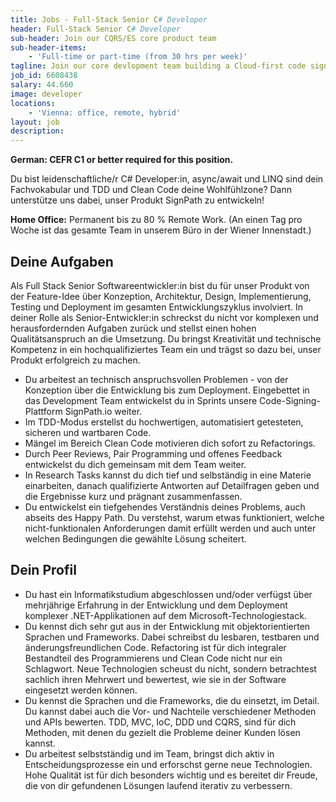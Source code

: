 ```yaml
---
title: Jobs - Full-Stack Senior C# Developer
header: Full-Stack Senior C# Developer 
sub-header: Join our CQRS/ES core product team 
sub-header-items:
    - 'Full-time or part-time (from 30 hrs per week)'
tagline: Join our core devlopment team building a Cloud-first code signing service (K8S, CQRS, Event Sourcing; German speakers)
job_id: 6608438
salary: 44.660
image: developer
locations: 
    - 'Vienna: office, remote, hybrid'
layout: job
description:
---
```


**German: CEFR C1 or better required for this position.**

Du bist leidenschaftliche/r C# Developer:in, async/await und LINQ sind dein Fachvokabular und TDD und Clean Code deine Wohlfühlzone? Dann unterstütze uns dabei, unser Produkt SignPath zu entwickeln!

**Home Office:** Permanent bis zu 80 % Remote Work. (An einen Tag pro Woche ist das gesamte Team in unserem Büro in der Wiener Innenstadt.)

## Deine Aufgaben

Als Full Stack Senior Softwareentwickler:in bist du für unser Produkt von der Feature-Idee über Konzeption, Architektur, Design, Implementierung, Testing und Deployment im gesamten Entwicklungszyklus involviert. In deiner Rolle als Senior-Entwickler:in schreckst du nicht vor komplexen und herausfordernden Aufgaben zurück und stellst einen hohen Qualitätsanspruch an die Umsetzung. Du bringst Kreativität und technische Kompetenz in ein hochqualifiziertes Team ein und trägst so dazu bei, unser Produkt erfolgreich zu machen.

* Du arbeitest an technisch anspruchsvollen Problemen - von der Konzeption über die Entwicklung bis zum Deployment.
Eingebettet in das Development Team entwickelst du in Sprints unsere Code-Signing-Plattform SignPath.io weiter.
* Im TDD-Modus erstellst du hochwertigen, automatisiert getesteten, sicheren und wartbaren Code.
* Mängel im Bereich Clean Code motivieren dich sofort zu Refactorings.
* Durch Peer Reviews, Pair Programming und offenes Feedback entwickelst du dich gemeinsam mit dem Team weiter.
* In Research Tasks kannst du dich tief und selbständig in eine Materie einarbeiten, danach qualifizierte Antworten auf Detailfragen geben und die Ergebnisse kurz und prägnant zusammenfassen.
* Du entwickelst ein tiefgehendes Verständnis deines Problems, auch abseits des Happy Path. Du verstehst, warum etwas funktioniert, welche nicht-funktionalen Anforderungen damit erfüllt werden und auch unter welchen Bedingungen die gewählte Lösung scheitert.

## Dein Profil

* Du hast ein Informatikstudium abgeschlossen und/oder verfügst über mehrjährige Erfahrung in der Entwicklung und dem Deployment komplexer .NET-Applikationen auf dem Microsoft-Technologiestack.
* Du kennst dich sehr gut aus in der Entwicklung mit objektorientierten Sprachen und Frameworks. Dabei schreibst du lesbaren, testbaren und änderungsfreundlichen Code. Refactoring ist für dich integraler Bestandteil des Programmierens und Clean Code nicht nur ein Schlagwort. Neue Technologien scheust du nicht, sondern betrachtest sachlich ihren Mehrwert und bewertest, wie sie in der Software eingesetzt werden können.
* Du kennst die Sprachen und die Frameworks, die du einsetzt, im Detail. Du kannst dabei auch die Vor- und Nachteile verschiedener Methoden und APIs bewerten. TDD, MVC, IoC, DDD und CQRS, sind für dich Methoden, mit denen du gezielt die Probleme deiner Kunden lösen kannst.
* Du arbeitest selbstständig und im Team, bringst dich aktiv in Entscheidungsprozesse ein und erforschst gerne neue Technologien.
Hohe Qualität ist für dich besonders wichtig und es bereitet dir Freude, die von dir gefundenen Lösungen laufend iterativ zu verbessern.
